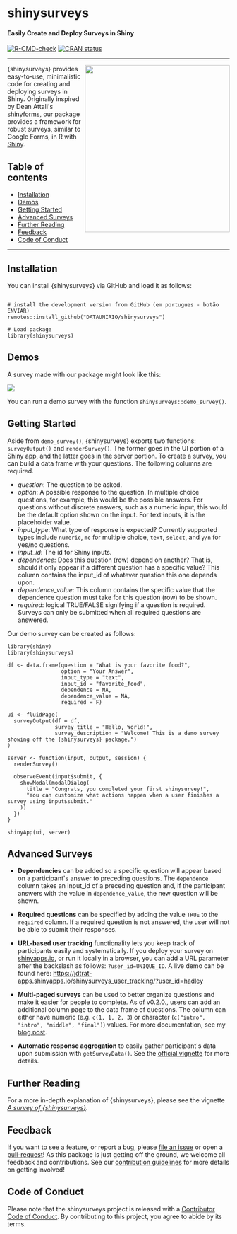 # shinysurveys

#### Easily Create and Deploy Surveys in Shiny

<!-- badges: start -->

[![R-CMD-check](https://github.com/jdtrat/shinysurveys/workflows/R-CMD-check/badge.svg)](https://github.com/jdtrat/shinysurveys/actions) [![CRAN status](https://www.r-pkg.org/badges/version/shinysurveys)](https://CRAN.R-project.org/package=shinysurveys)

<!-- badges: end -->

------------------------------------------------------------------------

<img src="https://jdtrat.com/project/shinysurveys/featured-hex.png" width="328" height="378" align="right"/>

{shinysurveys} provides easy-to-use, minimalistic code for creating and deploying surveys in Shiny. Originally inspired by Dean Attali's [shinyforms](https://github.com/daattali/shinyforms), our package provides a framework for robust surveys, similar to Google Forms, in R with [Shiny](https://github.com/rstudio/shiny/).

## Table of contents

-   [Installation](#installation)
-   [Demos](#demos)
-   [Getting Started](#getting-started)
-   [Advanced Surveys](#advanced-surveys)
-   [Further Reading](#further-reading)
-   [Feedback](#feedback)
-   [Code of Conduct](#code-of-conduct)

------------------------------------------------------------------------

## Installation

You can install {shinysurveys} via GitHub and load it as follows:

``` {.r}

# install the development version from GitHub (em portugues - botão ENVIAR)
remotes::install_github("DATAUNIRIO/shinysurveys")

# Load package
library(shinysurveys)
```

## Demos

A survey made with our package might look like this:

![](https://www.jdtrat.com/project/shinysurveys/shinysurveys-final-demo.gif)

You can run a demo survey with the function `shinysurveys::demo_survey()`.

## Getting Started

Aside from `demo_survey()`, {shinysurveys} exports two functions: `surveyOutput()` and `renderSurvey()`. The former goes in the UI portion of a Shiny app, and the latter goes in the server portion. To create a survey, you can build a data frame with your questions. The following columns are required.

-   *question*: The question to be asked.
-   *option*: A possible response to the question. In multiple choice questions, for example, this would be the possible answers. For questions without discrete answers, such as a numeric input, this would be the default option shown on the input. For text inputs, it is the placeholder value.
-   *input_type*: What type of response is expected? Currently supported types include `numeric`, `mc` for multiple choice, `text`, `select`, and `y/n` for yes/no questions.
-   *input_id*: The id for Shiny inputs.
-   *dependence*: Does this question (row) depend on another? That is, should it only appear if a different question has a specific value? This column contains the input_id of whatever question this one depends upon.
-   *dependence_value*: This column contains the specific value that the dependence question must take for this question (row) to be shown.
-   *required*: logical TRUE/FALSE signifying if a question is required. Surveys can only be submitted when all required questions are answered.

Our demo survey can be created as follows:

``` {.r}
library(shiny)
library(shinysurveys)

df <- data.frame(question = "What is your favorite food?",
                 option = "Your Answer",
                 input_type = "text",
                 input_id = "favorite_food",
                 dependence = NA,
                 dependence_value = NA,
                 required = F)

ui <- fluidPage(
  surveyOutput(df = df,
               survey_title = "Hello, World!",
               survey_description = "Welcome! This is a demo survey showing off the {shinysurveys} package.")
)

server <- function(input, output, session) {
  renderSurvey()
  
  observeEvent(input$submit, {
    showModal(modalDialog(
      title = "Congrats, you completed your first shinysurvey!",
      "You can customize what actions happen when a user finishes a survey using input$submit."
    ))
  })
}

shinyApp(ui, server)
```

## Advanced Surveys

-   **Dependencies** can be added so a specific question will appear based on a participant's answer to preceding questions. The `dependence` column takes an input_id of a preceding question and, if the participant answers with the value in `dependence_value`, the new question will be shown.

-   **Required questions** can be specified by adding the value `TRUE` to the `required` column. If a required question is not answered, the user will not be able to submit their responses.

-   **URL-based user tracking** functionality lets you keep track of participants easily and systematically. If you deploy your survey on [shinyapps.io](https://www.shinyapps.io/), or run it locally in a browser, you can add a URL parameter after the backslash as follows: `?user_id=UNIQUE_ID`. A live demo can be found here: <a>https://jdtrat-apps.shinyapps.io/shinysurveys_user_tracking/?user_id=hadley</a>

- **Multi-paged surveys** can be used to better organize questions and make it easier for people to complete. As of v0.2.0., users can add an additional column page to the data frame of questions. The column can either have numeric (e.g. `c(1, 1, 2, 3`) or character (`c("intro", "intro", "middle", "final")`) values. For more documentation, see my [blog post](https://www.jdtrat.com/blog/multi-paged-shinysurvey/).

- **Automatic response aggregation** to easily gather participant's data upon submission with `getSurveyData()`. See the [official vignette](https://shinysurveys.jdtrat.com/articles/get-survey-data.html) for more details.

## Further Reading

For a more in-depth explanation of {shinysurveys}, please see the vignette [*A survey of {shinysurveys}*](https://shinysurveys.jdtrat.com/articles/surveying-shinysurveys.html).

## Feedback

If you want to see a feature, or report a bug, please [file an issue](https://github.com/jdtrat/shinysurveys/issues) or open a [pull-request](https://github.com/jdtrat/shinysurveys/pulls)! As this package is just getting off the ground, we welcome all feedback and contributions. See our [contribution guidelines](https://github.com/jdtrat/shinysurveys/blob/main/.github/CONTRIBUTING.md) for more details on getting involved!

## Code of Conduct

Please note that the shinysurveys project is released with a [Contributor Code of Conduct](https://contributor-covenant.org/version/2/0/CODE_OF_CONDUCT.html). By contributing to this project, you agree to abide by its terms.
